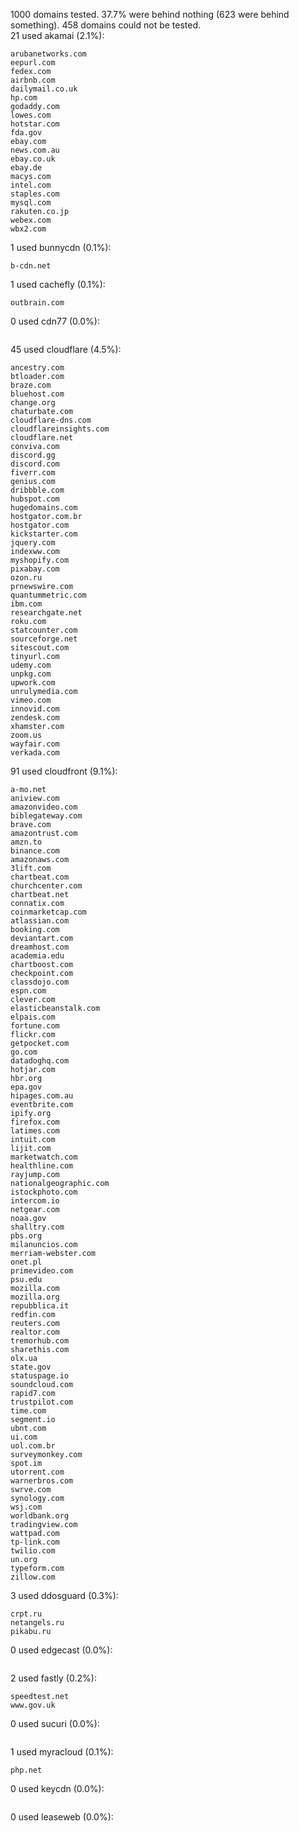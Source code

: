 1000 domains tested. 37.7% were behind nothing (623 were behind something). 458 domains could not be tested.<br>
21 used akamai (2.1%):
```
arubanetworks.com
eepurl.com
fedex.com
airbnb.com
dailymail.co.uk
hp.com
godaddy.com
lowes.com
hotstar.com
fda.gov
ebay.com
news.com.au
ebay.co.uk
ebay.de
macys.com
intel.com
staples.com
mysql.com
rakuten.co.jp
webex.com
wbx2.com
```

1 used bunnycdn (0.1%):
```
b-cdn.net
```

1 used cachefly (0.1%):
```
outbrain.com
```

0 used cdn77 (0.0%):
```

```

45 used cloudflare (4.5%):
```
ancestry.com
btloader.com
braze.com
bluehost.com
change.org
chaturbate.com
cloudflare-dns.com
cloudflareinsights.com
cloudflare.net
conviva.com
discord.gg
discord.com
fiverr.com
genius.com
dribbble.com
hubspot.com
hugedomains.com
hostgator.com.br
hostgator.com
kickstarter.com
jquery.com
indexww.com
myshopify.com
pixabay.com
ozon.ru
prnewswire.com
quantummetric.com
ibm.com
researchgate.net
roku.com
statcounter.com
sourceforge.net
sitescout.com
tinyurl.com
udemy.com
unpkg.com
upwork.com
unrulymedia.com
vimeo.com
innovid.com
zendesk.com
xhamster.com
zoom.us
wayfair.com
verkada.com
```

91 used cloudfront (9.1%):
```
a-mo.net
aniview.com
amazonvideo.com
biblegateway.com
brave.com
amazontrust.com
amzn.to
binance.com
amazonaws.com
3lift.com
chartbeat.com
churchcenter.com
chartbeat.net
connatix.com
coinmarketcap.com
atlassian.com
booking.com
deviantart.com
dreamhost.com
academia.edu
chartboost.com
checkpoint.com
classdojo.com
espn.com
clever.com
elasticbeanstalk.com
elpais.com
fortune.com
flickr.com
getpocket.com
go.com
datadoghq.com
hotjar.com
hbr.org
epa.gov
hipages.com.au
eventbrite.com
ipify.org
firefox.com
latimes.com
intuit.com
lijit.com
marketwatch.com
healthline.com
rayjump.com
nationalgeographic.com
istockphoto.com
intercom.io
netgear.com
noaa.gov
shalltry.com
pbs.org
milanuncios.com
merriam-webster.com
onet.pl
primevideo.com
psu.edu
mozilla.com
mozilla.org
repubblica.it
redfin.com
reuters.com
realtor.com
tremorhub.com
sharethis.com
olx.ua
state.gov
statuspage.io
soundcloud.com
rapid7.com
trustpilot.com
time.com
segment.io
ubnt.com
ui.com
uol.com.br
surveymonkey.com
spot.im
utorrent.com
warnerbros.com
swrve.com
synology.com
wsj.com
worldbank.org
tradingview.com
wattpad.com
tp-link.com
twilio.com
un.org
typeform.com
zillow.com
```

3 used ddosguard (0.3%):
```
crpt.ru
netangels.ru
pikabu.ru
```

0 used edgecast (0.0%):
```

```

2 used fastly (0.2%):
```
speedtest.net
www.gov.uk
```

0 used sucuri (0.0%):
```

```

1 used myracloud (0.1%):
```
php.net
```

0 used keycdn (0.0%):
```

```

0 used leaseweb (0.0%):
```

```
